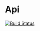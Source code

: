 # Api
[![Build Status](https://app.travis-ci.com/PrakharAgarwa/Api.svg?branch=main)](https://app.travis-ci.com/PrakharAgarwa/Api)
